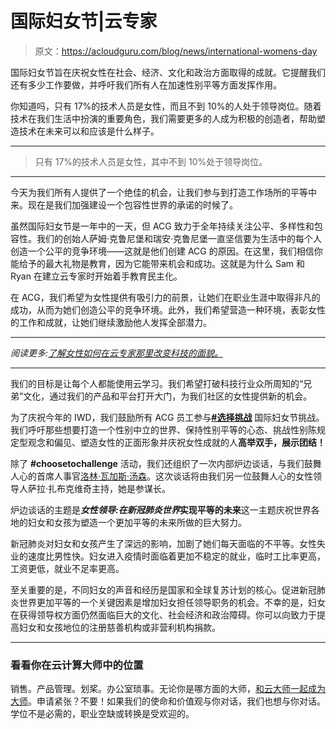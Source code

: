 # 国际妇女节|云专家

> 原文：<https://acloudguru.com/blog/news/international-womens-day>

国际妇女节旨在庆祝女性在社会、经济、文化和政治方面取得的成就。它提醒我们还有多少工作要做，并呼吁我们所有人在加速性别平等方面发挥作用。

你知道吗，只有 17%的技术人员是女性，而且不到 10%的人处于领导岗位。随着技术在我们生活中扮演的重要角色，我们需要更多的人成为积极的创造者，帮助塑造技术在未来可以和应该是什么样子。

* * *

> 只有 17%的技术人员是女性，其中不到 10%处于领导岗位。

* * *

今天为我们所有人提供了一个绝佳的机会，让我们参与到打造工作场所的平等中来。现在是我们加强建设一个包容性世界的承诺的时候了。

虽然国际妇女节是一年中的一天，但 ACG 致力于全年持续关注公平、多样性和包容性。我们的创始人萨姆·克鲁尼堡和瑞安·克鲁尼堡一直坚信要为生活中的每个人创造一个公平的竞争环境——这就是他们创建 ACG 的原因。在这里，我们相信你能给予的最大礼物是教育，因为它能带来机会和成功。这就是为什么 Sam 和 Ryan 在建立云专家时开始着手教育民主化。

在 ACG，我们希望为女性提供有吸引力的前景，让她们在职业生涯中取得非凡的成功，从而为她们创造公平的竞争环境。此外，我们希望营造一种环境，表彰女性的工作和成就，让她们继续激励他人发挥全部潜力。

* * *

*阅读更多:[了解女性如何在云专家那里改变科技的面貌。](https://acloudguru.com/blog/tag/women-in-tech)*

* * *

我们的目标是让每个人都能使用云学习。我们希望打破科技行业众所周知的“兄弟”文化，通过我们的产品和平台打开大门，为我们社区的女性提供新的机会。

为了庆祝今年的 IWD，我们鼓励所有 ACG 员工参与[**#选择挑战**](https://www.internationalwomensday.com/theme) 国际妇女节挑战。我们呼吁那些想要打造一个性别中立的世界、保持性别平等的心态、挑战性别陈规定型观念和偏见、塑造女性的正面形象并庆祝女性成就的人**高举双手，展示团结！**

除了 **#choosetochallenge** 活动，我们还组织了一次内部炉边谈话，与我们鼓舞人心的首席人事官[洛林·瓦加斯·汤森](https://twitter.com/ChiefPeopleGuru)。这次谈话将由我们另一位鼓舞人心的女性领导人萨拉·扎布克维奇主持，她是参谋长。

炉边谈话的主题是***女性领导:在新冠肺炎世界*实现平等的未来**这一主题庆祝世界各地的妇女和女孩为塑造一个更加平等的未来所做的巨大努力。

新冠肺炎对妇女和女孩产生了深远的影响，加剧了她们每天面临的不平等。女性失业的速度比男性快。妇女进入疫情时面临着更加不稳定的就业，临时工比率更高，工资更低，就业不足率更高。

至关重要的是，不同妇女的声音和经历是国家和全球复苏计划的核心。促进新冠肺炎世界更加平等的一个关键因素是增加妇女担任领导职务的机会。不幸的是，妇女在获得领导权方面仍然面临巨大的文化、社会经济和政治障碍。你可以向致力于提高妇女和女孩地位的注册慈善机构或非营利机构捐款。

* * *

### 看看你在云计算大师中的位置

销售。产品管理。划桨。办公室琐事。无论你是哪方面的大师，[和云大师一起成为大师](https://acloudguru.com/careers)。申请紧张？不要！如果我们的使命和价值观与你对话，我们也想与你对话。学位不是必需的，职业空缺或转换是受欢迎的。